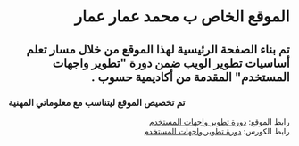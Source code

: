 <h1 dir="rtl">الموقع الخاص ب محمد عمار عمار</h1>
<h2 dir="rtl">تم بناء الصفحة الرئيسية لهذا الموقع من خلال مسار تعلم أساسيات تطوير الويب ضمن دورة "تطوير واجهات المستخدم" المقدمة من أكاديمية حسوب .</h2>
<h3>تم تخصيص الموقع ليتناسب مع معلوماتي المهنية</h2>
<div dir="rtl">
رابط الموقع:
<a href="https://ammar4web.github.io/">دورة تطوير واجهات المستخدم</a><br>
رابط الكورس:
<a href="https://academy.hsoub.com/learn/front-end-web-development/">دورة تطوير واجهات المستخدم</a>
</div>
